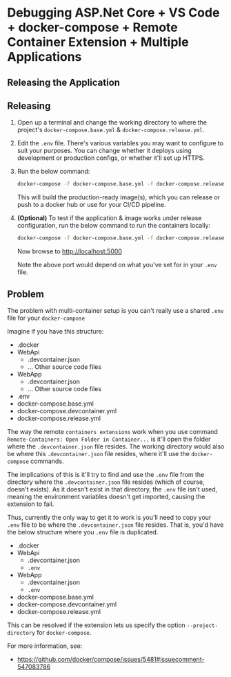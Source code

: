 # Debugging ASP.Net Core + VS Code + docker-compose + Remote Container Extension + Multiple Applications

## Releasing the Application

## Releasing

1. Open up a terminal and change the working directory to where the project's `docker-compose.base.yml` & `docker-compose.release.yml`.
2. Edit the `.env` file. There's various variables you may want to configure to suit your purposes. You can change whether it deploys using development or production configs, or whether it'll set up HTTPS.
3. Run the below command:
   ```bash
   docker-compose -f docker-compose.base.yml -f docker-compose.release.yml build
   ```
   This will build the production-ready image(s), which you can release or push to a docker hub or use for your CI/CD pipeline.
4. **(Optional)** To test if the application & image works under release configuration, run the below command to run the containers locally:
   ```bash
   docker-compose -f docker-compose.base.yml -f docker-compose.release.yml up -d
   ```
   Now browse to [http://localhost:5000](http://localhost:5000)

   Note the above port would depend on what you've set for in your `.env` file.

## Problem

The problem with multi-container setup is you can't really use a shared `.env` file for your `docker-compose`

Imagine if you have this structure:

* .docker
* WebApi
  * .devcontainer.json
  * ... Other source code files
* WebApp
  * .devcontainer.json
  * ... Other source code files
* .env
* docker-compose.base.yml
* docker-compose.devcontainer.yml
* docker-compose.release.yml

The way the remote `containers extensions` work when you use command `Remote-Containers: Open Folder in Container...` is it'll open the folder where the `.devcontainer.json` file resides. The working directory would also be where this `.devcontainer.json` file resides, where it'll use the `docker-compose` commands.

The implications of this is it'll try to find and use the `.env` file from the directory where the `.devcontainer.json` file resides (which of course, doesn't exists). As it doesn't exist in that directory, the `.env` file isn't used, meaning the environment variables doesn't get imported, causing the extension to fail. 

Thus, currently the only way to get it to work is you'll need to copy your `.env` file to be where the `.devcontainer.json` file resides. That is, you'd have the below structure where you `.env` file is duplicated.

* .docker
* WebApi
  * .devcontainer.json
  * `.env`
* WebApp
  * .devcontainer.json
  * `.env`
* docker-compose.base.yml
* docker-compose.devcontainer.yml
* docker-compose.release.yml

This can be resolved if the extension lets us specify the option `--project-directory` for `docker-compose`.

For more information, see:
* https://github.com/docker/compose/issues/5481#issuecomment-547083786